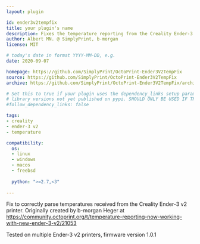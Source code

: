 ```yaml
---
layout: plugin

id: ender3v2tempfix
title: your plugin's name
description: Fixes the temperature reporting from the Creality Ender-3 v2 printer
author: Albert MN. @ SimplyPrint, b-morgan
license: MIT

# today's date in format YYYY-MM-DD, e.g.
date: 2020-09-07

homepage: https://github.com/SimplyPrint/OctoPrint-Ender3V2TempFix
source: https://github.com/SimplyPrint/OctoPrint-Ender3V2TempFix
archive: https://github.com/SimplyPrint/OctoPrint-Ender3V2TempFix/archive/master.zip

# Set this to true if your plugin uses the dependency_links setup parameter to include
# library versions not yet published on pypi. SHOULD ONLY BE USED IF THERE IS NO OTHER OPTION!
#follow_dependency_links: false

tags:
- creality
- ender-3 v2
- temperature

compatibility:
  os:
  - linux
  - windows
  - macos
  - freebsd
      
  python: ">=2.7,<3"
      
---
```


Fix to correctly parse temperatures received from the Creality Ender-3 v2 printer.
Originally created by b-morgan Heger at https://community.octoprint.org/t/temperature-reporting-now-working-with-new-ender-3-v2/21053

Tested on multiple Ender-3 v2 printers, firmware version 1.0.1